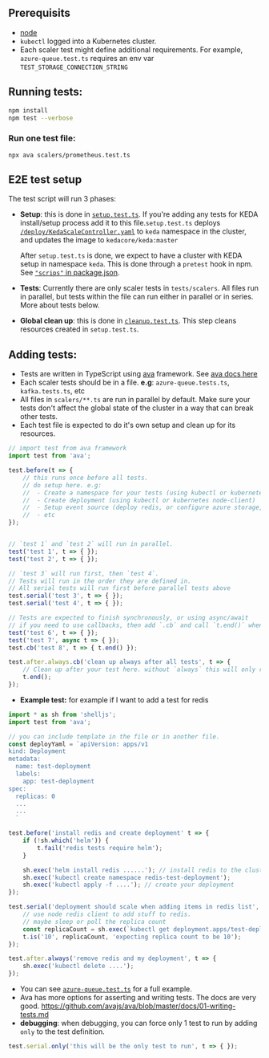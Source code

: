 ## Prerequisits

- [node](https://nodejs.org/en/)
- `kubectl` logged into a Kubernetes cluster.
- Each scaler test might define additional requirements. For example, `azure-queue.test.ts` requires an env var `TEST_STORAGE_CONNECTION_STRING`

## Running tests:

```bash
npm install
npm test --verbose
```

### Run one test file:

```
npx ava scalers/prometheus.test.ts
```

## E2E test setup

The test script will run 3 phases:
- **Setup**: this is done in [`setup.test.ts`](setup.test.ts). If you're adding any tests for KEDA install/setup process add it to this file.`setup.test.ts` deploys [`/deploy/KedaScaleController.yaml`](../deploy/KedaScaleController.yaml) to `keda` namespace in the cluster, and updates the image to `kedacore/keda:master`

    After `setup.test.ts` is done, we expect to have a cluster with KEDA setup in namespace `keda`. This is done through a `pretest` hook in npm. See [`"scrips"` in package.json](package.json#L14).

- **Tests**: Currently there are only scaler tests in `tests/scalers`. All files run in parallel, but tests within the file can run either in parallel or in series. More about tests below.

- **Global clean up**: this is done in [`cleanup.test.ts`](cleanup.test.ts). This step cleans resources created in `setup.test.ts`.


## Adding tests:

* Tests are written in TypeScript using [ava](https://github.com/avajs/ava) framework. See [ava docs here](https://github.com/avajs/ava/blob/master/docs)
* Each scaler tests should be in a file. **e.g**: `azure-queue.tests.ts`, `kafka.tests.ts`, etc
* All files in `scalers/**.ts` are run in parallel by default. Make sure your tests don't affect the global state of the cluster in a way that can break other tests.
* Each test file is expected to do it's own setup and clean up for its resources.

```ts
// import test from ava framework
import test from 'ava';

test.before(t => {
    // this runs once before all tests.
    // do setup here. e.g:
    //  - Create a namespace for your tests (using kubectl or kubernetes node-client)
    //  - Create deployment (using kubectl or kubernetes node-client)
    //  - Setup event source (deploy redis, or configure azure storage, etc)
    //  - etc
});


// `test 1` and `test 2` will run in parallel.
test('test 1', t => { });
test('test 2', t => { });

// `test 3` will run first, then `test 4`.
// Tests will run in the order they are defined in.
// All serial tests will run first before parallel tests above
test.serial('test 3', t => { });
test.serial('test 4', t => { });

// Tests are expected to finish synchronously, or using async/await
// if you need to use callbacks, then add `.cb` and call `t.end()` when done.
test('test 6', t => { });
test('test 7', async t => { });
test.cb('test 8', t => { t.end() });

test.after.always.cb('clean up always after all tests', t => {
    // Clean up after your test here. without `always` this will only run if all tests are successful.
    t.end();
});
```
* **Example test:** for example if I want to add a test for redis

```ts
import * as sh from 'shelljs';
import test from 'ava';

// you can include template in the file or in another file.
const deployYaml = `apiVersion: apps/v1
kind: Deployment
metadata:
  name: test-deployment
  labels:
    app: test-deployment
spec:
  replicas: 0
  ...
  ...
  `

test.before('install redis and create deployment' t => {
    if (!sh.which('helm')) {
        t.fail('redis tests require helm');
    }

    sh.exec('helm install redis ......'); // install redis to the cluster
    sh.exec('kubectl create namespace redis-test-deployment');
    sh.exec('kubectl apply -f ....'); // create your deployment
});

test.serial('deployment should scale when adding items in redis list', t => {
    // use node redis client to add stuff to redis.
    // maybe sleep or poll the replica count
    const replicaCount = sh.exec(`kubectl get deployment.apps/test-deployment .. -o jsonpath="{.spec.replicas}"`).stdout;
    t.is('10', replicaCount, 'expecting replica count to be 10');
});

test.after.always('remove redis and my deployment', t => {
    sh.exec('kubectl delete ....');
});
```

* You can see [`azure-queue.test.ts`](scalers/azure-queue.test.ts) for a full example.
* Ava has more options for asserting and writing tests. The docs are very good. https://github.com/avajs/ava/blob/master/docs/01-writing-tests.md
* **debugging**: when debugging, you can force only 1 test to run by adding `only` to the test definition.

```ts
test.serial.only('this will be the only test to run', t => { });
```
